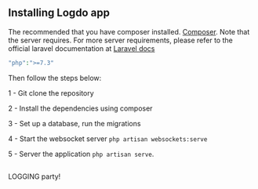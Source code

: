 <a name="section-1"></a>
## Installing Logdo app

The recommended that you have composer installed.
[Composer](https://getcomposer.org/). Note that the server requires.
For more server requirements, please refer to the official laravel documentation at
[Laravel docs](https://laravel.com/docs/8.x#installing-laravel)
```php
"php":">=7.3"
```

Then follow the steps below:

1 - Git clone the repository 

2 - Install the dependencies using composer

3 - Set up a database, run the migrations

4 - Start the websocket server `php artisan websockets:serve`

5 - Server the application `php artisan serve`.

##
LOGGING party!